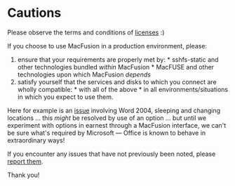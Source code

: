# Cautions #

Please observe the terms and conditions of [licenses](http://code.google.com/p/macfusion/) :)

If you choose to use MacFusion in a production environment, please:

  1. ensure that your requirements are properly met by:
    * sshfs-static and other technologies bundled _within_ MacFusion
    * MacFUSE and other technologies upon which MacFusion _depends_
  1. satisfy yourself that the services and disks to which you connect are wholly compatible:
    * with all of the above
    * in all environments/situations in which you expect to use them.

Here for example is an [issue](http://code.google.com/p/macfusion/issues/detail?id=25) involving Word 2004, sleeping and changing locations … this _might_ be resolved by use of an option … but until we experiment with options in earnest through a MacFusion interface, we can't be sure what's required by Microsoft — Office is known to behave in extraordinary ways!

If you encounter any issues that have not previously been noted, please [report them](http://code.google.com/p/macfusion/issues/list?can=2&q=&sort=priority&colspec=ID%20Type%20Status%20Priority%20Milestone%20Owner%20Summary).

Thank you!